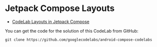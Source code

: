 # Jetpack Compose Layouts
* [CodeLab Layouts in Jetpack Compose](https://developer.android.com/codelabs/jetpack-compose-layouts)

You can get the code for the solution of this CodeLab from GitHub:
```
git clone https://github.com/googlecodelabs/android-compose-codelabs
```